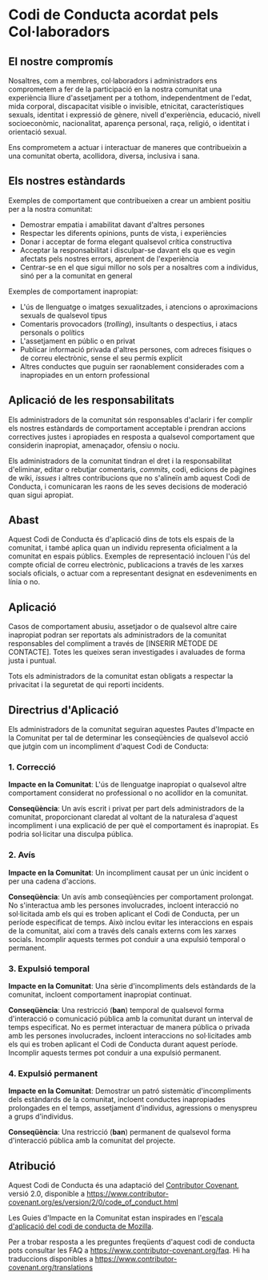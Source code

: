 
# Codi de Conducta acordat pels Col·laboradors

## El nostre compromís

Nosaltres, com a membres, col·laboradors i administradors ens comprometem a fer de la participació en la nostra comunitat una experiència lliure d'assetjament per a tothom, independentment de l'edat, mida corporal, discapacitat visible o invisible, etnicitat, característiques sexuals, identitat i expressió de gènere, nivell d'experiència, educació, nivell socioeconòmic, nacionalitat, aparença personal, raça, religió, o identitat i orientació sexual.

Ens comprometem a actuar i interactuar de maneres que contribueixin a una comunitat oberta, acollidora, diversa, inclusiva i sana.

## Els nostres estàndards

Exemples de comportament que contribueixen a crear un ambient positiu per a la nostra comunitat:

* Demostrar empatia i amabilitat davant d'altres persones
* Respectar les diferents opinions, punts de vista, i experiències
* Donar i acceptar de forma elegant qualsevol crítica constructiva
* Acceptar la responsabilitat i disculpar-se davant els que es vegin afectats pels nostres errors, aprenent de l'experiència
* Centrar-se en el que sigui millor no sols per a nosaltres com a individus, sinó per a la comunitat en general

Exemples de comportament inapropiat:

* L'ús de llenguatge o imatges sexualitzades, i atencions o aproximacions sexuals de qualsevol tipus
* Comentaris provocadors (_trolling_), insultants o despectius, i atacs personals o polítics
* L'assetjament en públic o en privat
* Publicar informació privada d'altres persones, com adreces físiques o de correu electrònic, sense el seu permís explícit
* Altres conductes que puguin ser raonablement considerades com a inapropiades en un entorn professional

## Aplicació de les responsabilitats

Els administradors de la comunitat són responsables d'aclarir i fer complir els nostres estàndards de comportament acceptable i prendran accions correctives justes i apropiades en resposta a qualsevol comportament que considerin inapropiat, amenaçador, ofensiu o nociu.

Els administradors de la comunitat tindran el dret i la responsabilitat d'eliminar, editar o rebutjar comentaris, _commits_, codi, edicions de pàgines de wiki, _issues_ i altres contribucions que no s'alineïn amb aquest Codi de Conducta, i comunicaran les raons de les seves decisions de moderació quan sigui apropiat.

## Abast

Aquest Codi de Conducta és d'aplicació dins de tots els espais de la comunitat, i també aplica quan un individu representa oficialment a la comunitat en espais públics. Exemples de representació inclouen l'ús del compte oficial de correu electrònic, publicacions a través de les xarxes socials oficials, o actuar com a representant designat en esdeveniments en línia o no.

## Aplicació

Casos de comportament abusiu, assetjador o de qualsevol altre caire inapropiat podran ser reportats als administradors de la comunitat responsables del compliment a través de [INSERIR MÈTODE DE CONTACTE]. Totes les queixes seran investigades i avaluades de forma justa i puntual.

Tots els administradors de la comunitat estan obligats a respectar la privacitat i la seguretat de qui reporti incidents.

## Directrius d'Aplicació

Els administradors de la comunitat seguiran aquestes Pautes d'Impacte en la Comunitat per tal de determinar les conseqüències de qualsevol acció que jutgin com un incompliment d'aquest Codi de Conducta:

### 1. Correcció

**Impacte en la Comunitat**: L'ús de llenguatge inapropiat o qualsevol altre comportament considerat no professional o no acollidor en la comunitat.

**Conseqüència**: Un avís escrit i privat per part dels administradors de la comunitat, proporcionant claredat al voltant de la naturalesa d'aquest incompliment i una explicació de per què el comportament és inapropiat. Es podria sol·licitar una disculpa pública.

### 2. Avís

**Impacte en la Comunitat**: Un incompliment causat per un únic incident o per una cadena d'accions.

**Conseqüència**: Un avís amb conseqüències per comportament prolongat. No s'interactua amb les persones involucrades, incloent interacció no sol·licitada amb els qui es troben aplicant el Codi de Conducta, per un període especificat de temps. Això inclou evitar les interaccions en espais de la comunitat, així com a través dels canals externs com les xarxes socials. Incomplir aquests termes pot conduir a una expulsió temporal o permanent.

### 3. Expulsió temporal

**Impacte en la Comunitat**: Una sèrie d'incompliments dels estàndards de la comunitat, incloent comportament inapropiat continuat.

**Conseqüència**: Una restricció (__ban__) temporal de qualsevol forma d'interacció o comunicació pública amb la comunitat durant un interval de temps especificat. No es permet interactuar de manera pública o privada amb les persones involucrades, incloent interaccions no sol·licitades amb els qui es troben aplicant el Codi de Conducta durant aquest període. Incomplir aquests termes pot conduir a una expulsió permanent.

### 4. Expulsió permanent

**Impacte en la Comunitat**: Demostrar un patró sistemàtic d'incompliments dels estàndards de la comunitat, incloent conductes inapropiades prolongades en el temps, assetjament d'individus, agressions o menyspreu a grups d'individus.

**Conseqüència**: Una restricció (__ban__) permanent de qualsevol forma d'interacció pública amb la comunitat del projecte.

## Atribució

Aquest Codi de Conducta és una adaptació del [Contributor Covenant][homepage], versió 2.0, disponible a https://www.contributor-covenant.org/es/version/2/0/code_of_conduct.html

Les Guies d'Impacte en la Comunitat estan inspirades en l'[escala d'aplicació del codi de conducta de Mozilla](https://github.com/mozilla/diversity).

[homepage]: https://www.contributor-covenant.org

Per a trobar resposta a les preguntes freqüents d'aquest codi de conducta pots consultar les FAQ a https://www.contributor-covenant.org/faq. Hi ha traduccions disponibles a https://www.contributor-covenant.org/translations

